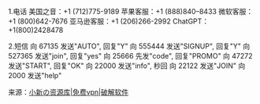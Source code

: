 1.电话
美国之音：+1 (712)775-9189
苹果客服：+1 (888)840–8433
微软客服：+1 (800)642-7676
亚马逊客服：+1 (206)266-2992
ChatGPT：+1(800)2428478

2.短信 
向 67135 发送"AUTO", 回复"Y"
向 555444 发送"SIGNUP", 回复"Y"
向 527365 发送"join", 回复"yes"
向 25666 先发"code", 回复"PROMO"
向 47272 发送"START", 回复"OK"
向 22000 发送"info", 秒回
向 22122 发送"JOIN"
向 2000 发送"help"

来源：[小新の资源库|免费vpn|破解软件](https://t.me/xiaoxinv/1019)